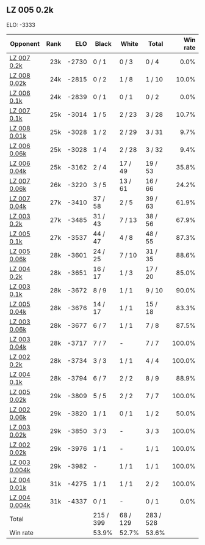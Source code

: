 ## LZ 005 0.2k ##

ELO: -3333

Opponent | Rank | ELO | Black | White | Total | Win rate
---------|-----:|----:|-------|-------|-------|-------:
[LZ 007 0.2k](LZ%20007%200.2k.md) | 23k | -2730 | 0 / 1 | 0 / 3 | 0 / 4 | 0.0%
[LZ 008 0.02k](LZ%20008%200.02k.md) | 24k | -2815 | 0 / 2 | 1 / 8 | 1 / 10 | 10.0%
[LZ 006 0.1k](LZ%20006%200.1k.md) | 24k | -2839 | 0 / 1 | 0 / 1 | 0 / 2 | 0.0%
[LZ 007 0.1k](LZ%20007%200.1k.md) | 25k | -3014 | 1 / 5 | 2 / 23 | 3 / 28 | 10.7%
[LZ 008 0.01k](LZ%20008%200.01k.md) | 25k | -3028 | 1 / 2 | 2 / 29 | 3 / 31 | 9.7%
[LZ 006 0.06k](LZ%20006%200.06k.md) | 25k | -3028 | 1 / 4 | 2 / 28 | 3 / 32 | 9.4%
[LZ 006 0.04k](LZ%20006%200.04k.md) | 25k | -3162 | 2 / 4 | 17 / 49 | 19 / 53 | 35.8%
[LZ 007 0.06k](LZ%20007%200.06k.md) | 26k | -3220 | 3 / 5 | 13 / 61 | 16 / 66 | 24.2%
[LZ 007 0.04k](LZ%20007%200.04k.md) | 27k | -3410 | 37 / 58 | 2 / 5 | 39 / 63 | 61.9%
[LZ 003 0.2k](LZ%20003%200.2k.md) | 27k | -3485 | 31 / 43 | 7 / 13 | 38 / 56 | 67.9%
[LZ 005 0.1k](LZ%20005%200.1k.md) | 27k | -3537 | 44 / 47 | 4 / 8 | 48 / 55 | 87.3%
[LZ 005 0.06k](LZ%20005%200.06k.md) | 28k | -3601 | 24 / 25 | 7 / 10 | 31 / 35 | 88.6%
[LZ 004 0.2k](LZ%20004%200.2k.md) | 28k | -3651 | 16 / 17 | 1 / 3 | 17 / 20 | 85.0%
[LZ 003 0.1k](LZ%20003%200.1k.md) | 28k | -3672 | 8 / 9 | 1 / 1 | 9 / 10 | 90.0%
[LZ 005 0.04k](LZ%20005%200.04k.md) | 28k | -3676 | 14 / 17 | 1 / 1 | 15 / 18 | 83.3%
[LZ 003 0.06k](LZ%20003%200.06k.md) | 28k | -3677 | 6 / 7 | 1 / 1 | 7 / 8 | 87.5%
[LZ 003 0.04k](LZ%20003%200.04k.md) | 28k | -3717 | 7 / 7 | - | 7 / 7 | 100.0%
[LZ 002 0.2k](LZ%20002%200.2k.md) | 28k | -3734 | 3 / 3 | 1 / 1 | 4 / 4 | 100.0%
[LZ 004 0.1k](LZ%20004%200.1k.md) | 28k | -3794 | 6 / 7 | 2 / 2 | 8 / 9 | 88.9%
[LZ 005 0.02k](LZ%20005%200.02k.md) | 29k | -3809 | 5 / 5 | 2 / 2 | 7 / 7 | 100.0%
[LZ 002 0.06k](LZ%20002%200.06k.md) | 29k | -3820 | 1 / 1 | 0 / 1 | 1 / 2 | 50.0%
[LZ 003 0.02k](LZ%20003%200.02k.md) | 29k | -3850 | 3 / 3 | - | 3 / 3 | 100.0%
[LZ 002 0.02k](LZ%20002%200.02k.md) | 29k | -3976 | 1 / 1 | - | 1 / 1 | 100.0%
[LZ 003 0.004k](LZ%20003%200.004k.md) | 29k | -3982 | - | 1 / 1 | 1 / 1 | 100.0%
[LZ 004 0.01k](LZ%20004%200.01k.md) | 31k | -4275 | 1 / 1 | 1 / 1 | 2 / 2 | 100.0%
[LZ 004 0.004k](LZ%20004%200.004k.md) | 31k | -4337 | 0 / 1 | - | 0 / 1 | 0.0%
Total | | | 215 / 399 | 68 / 129 | 283 / 528 | 
Win rate| | | 53.9% | 52.7% | 53.6% | 
